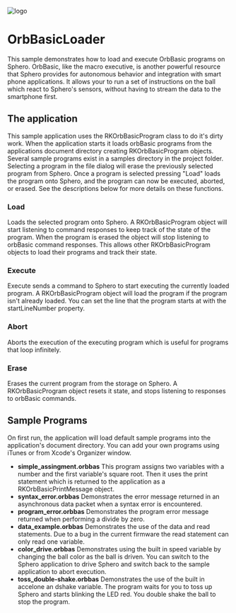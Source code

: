 ![logo](http://update.orbotix.com/developer/sphero-small.png)

# OrbBasicLoader

This sample demonstrates how to load and execute OrbBasic programs on Sphero. OrbBasic, like the macro executive, is another powerful resource that Sphero provides for autonomous behavior and integration with smart phone applications. It allows your to run a set of instructions on the ball which react to Sphero's sensors, without having to stream the data to the smartphone first. 

## The application 
This sample application uses the RKOrbBasicProgram class to do it's dirty work. When the application starts it loads orbBasic programs from the applications document directory creating RKOrbBasicProgram objects. Several sample programs exist in a samples directory in the project folder. Selecting a program in the file dialog will erase the previously selected program from Sphero. Once a program is selected pressing "Load" loads the program onto Sphero, and the program can now be executed, aborted, or erased. See the descriptions below for more details on these functions.

### Load
Loads the selected program onto Sphero. A RKOrbBasicProgram object will start listening to command responses to keep track of the state of the program. When the program is erased the object will stop listening to orbBasic command responses. This allows other RKOrbBasicProgram objects to load their programs and track their state.

### Execute
Execute sends a command to Sphero to start executing the currently loaded program. A RKOrbBasicProgram object will load the program if the program isn't already loaded. You can set the line that the program starts at with the startLineNumber property.

### Abort
Aborts the execution of the executing program which is useful for programs that loop infinitely.

### Erase 
Erases the current program from the storage on Sphero. A RKOrbBasicProgram object resets it state, and stops listening to responses to orbBasic commands.

## Sample Programs
On first run, the application will load default sample programs into the application's document directory. You can add your own programs using iTunes or from Xcode's Organizer window.

* **simple_assingment.orbbas** This program assigns two variables with a number and the first variable's square root. Then it uses the print statement which is returned to the application as a RKOrbBasicPrintMessage object.
* **syntax_error.orbbas** Demonstrates the error message returned in an asynchronous data packet when a syntax error is encountered.
* **program_error.orbbas** Demonstrates the program error message returned when performing a divide by zero.
* **data_example.orbbas** Demonstrates the use of the data and read statements. Due to a bug in the current firmware the read statement can only read one variable.
* **color_drive.orbbas** Demonstrates using the built in speed variable by changing the ball color as the ball is driven. You can switch to the Sphero application to drive Sphero and switch back to the sample application to abort execution.
* **toss_double-shake.orbbas** Demonstrates the use of the built in accelone an dshake variable.  The program waits for you to toss up Sphero and starts blinking the LED red. You double shake the ball to stop the program.